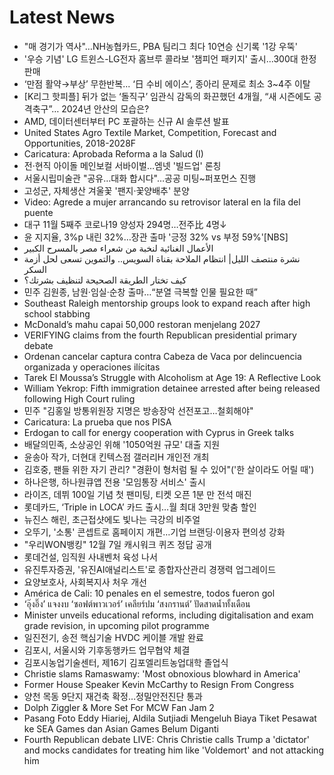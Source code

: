 # Latest News
-  "매 경기가 역사"…NH농협카드, PBA 팀리그 최다 10연승 신기록 '1강 우뚝'
-  '우승 기념' LG 트윈스-LG전자 홈브루 콜라보 '챔피언 패키지' 출시...300대 한정 판매
-  ‘만점 활약→부상’ 무한반복... ‘日 수비 에이스’, 종아리 문제로 최소 3~4주 이탈
-  [K리그 핫피플] 뒤가 없는 ‘돌직구’ 임관식 감독의 화끈했던 4개월, “새 시즌에도 공격축구”… 2024년 안산의 모습은?
-  AMD, 데이터센터부터 PC 포괄하는 신규 AI 솔루션 발표
-  United States Agro Textile Market, Competition, Forecast and Opportunities, 2018-2028F
-  Caricatura: Aprobada Reforma a la Salud (I)
-  전·현직 아이돌 메인보컬 서바이벌…엠넷 '빌드업' 론칭
-  서울시립미술관 "공유…대화 합시다"…공공 미팅~퍼포먼스 진행
-  고성군, 자체생산 겨울꽃 '팬지·꽃양배추' 분양
-  Video: Agrede a mujer arrancando su retrovisor lateral en la fila del puente
-  대구 11월 5째주 코로나19 양성자 294명…전주比 4명↓
-  윤 지지율, 3%p 내린 32%…장관 출마 '긍정 32% vs 부정 59%'[NBS]
-  الأعمال الغنائية لنخبة من شعراء مصر بالمسرح الكبير
-  نشرة منتصف الليل| انتظام الملاحة بقناة السويس.. والتموين تسعى لحل أزمة السكر
-  كيف تختار الطريقة الصحيحة لتنظيف بشرتك؟
-  민주 김원종, 남원·임실·순창 출마…“분열 극복할 인물 필요한 때”
-  Southeast Raleigh mentorship groups look to expand reach after high school stabbing
-  McDonald’s mahu capai 50,000 restoran menjelang 2027
-  VERIFYING claims from the fourth Republican presidential primary debate
-  Ordenan cancelar captura contra Cabeza de Vaca por delincuencia organizada y operaciones ilícitas
-  Tarek El Moussa’s Struggle with Alcoholism at Age 19: A Reflective Look
-  William Yekrop: Fifth immigration detainee arrested after being released following High Court ruling
-  민주 "김홍일 방통위원장 지명은 방송장악 선전포고…철회해야"
-  Caricatura: La prueba que nos PISA
-  Erdogan to call for energy cooperation with Cyprus in Greek talks
-  배달의민족, 소상공인 위해 '1050억원 규모' 대출 지원
-  윤송아 작가, 더현대 킨텍스점 갤러리H 개인전 개최
-  김호중, 팬들 위한 자기 관리? "경환이 형처럼 될 수 있어"('한 살이라도 어릴 때')
-  하나은행, 하나원큐앱 전용 '모임통장 서비스' 출시
-  라이즈, 데뷔 100일 기념 첫 팬미팅, 티켓 오픈 1분 만 전석 매진
-  롯데카드, ‘Triple in LOCA’ 카드 출시…월 최대 3만원 맞춤 할인
-  뉴진스 해린, 초근접샷에도 빛나는 극강의 비주얼
-  오뚜기, '소통' 콘셉트로 홈페이지 개편…기업 브랜딩·이용자 편의성 강화
-  "우리WON뱅킹" 12월 7일 캐시워크 퀴즈 정답 공개
-  롯데건설, 임직원 사내벤처 육성 나서
-  유진투자증권, '유진AI애널리스트'로 종합자산관리 경쟁력 업그레이드
-  요양보호사, 사회복지사 처우 개선
-  América de Cali: 10 penales en el semestre, todos fueron gol
-  ‘อุ๊งอิ๊ง’ แจงงบ ‘ซอฟต์พาวเวอร์’ เคลียร์ปม ‘สงกรานต์’ ปัดสาดน้ำทั้งเดือน
-  Minister unveils educational reforms, including digitalisation and exam grade revision, in upcoming pilot programme
-  일진전기, 송전 핵심기술 HVDC 케이블 개발 완료
-  김포시, 서울시와 기후동행카드 업무협약 체결
-  김포시농업기술센터, 제16기 김포엘리트농업대학 졸업식
-  Christie slams Ramaswamy: 'Most obnoxious blowhard in America'
-  Former House Speaker Kevin McCarthy to Resign From Congress
-  양천 목동 9단지 재건축 확정…정밀안전진단 통과
-  Dolph Ziggler & More Set For MCW Fan Jam 2
-  Pasang Foto Eddy Hiariej, Aldila Sutjiadi Mengeluh Biaya Tiket Pesawat ke SEA Games dan Asian Games Belum Diganti
-  Fourth Republican debate LIVE: Chris Christie calls Trump a 'dictator' and mocks candidates for treating him like 'Voldemort' and not attacking him
